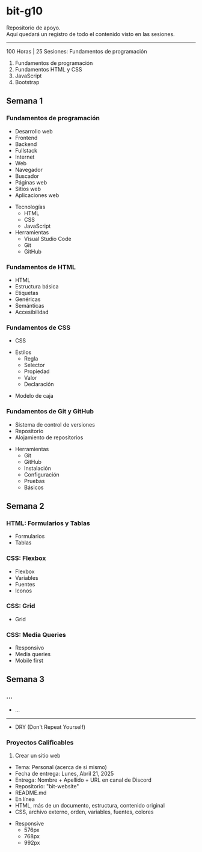 # bit-g10
Repositorio de apoyo.  
Aquí quedará un registro de todo el contenido visto en las sesiones.

---

100 Horas | 25 Sesiones: Fundamentos de programación

1. Fundamentos de programación
2. Fundamentos HTML y CSS
3. JavaScript
4. Bootstrap
## Semana 1
### Fundamentos de programación
- Desarrollo web
- Frontend
- Backend
- Fullstack
- Internet
- Web
- Navegador
- Buscador
- Páginas web
- Sitios web
- Aplicaciones web
* Tecnologías
  - HTML
  - CSS
  - JavaScript
* Herramientas
  - Visual Studio Code
  - Git
  - GitHub
### Fundamentos de HTML
- HTML
- Estructura básica
- Etiquetas
- Genéricas
- Semánticas
- Accesibilidad
### Fundamentos de CSS
- CSS
* Estilos
  - Regla
  - Selector
  - Propiedad
  - Valor
  - Declaración
- Modelo de caja
### Fundamentos de Git y GitHub
- Sistema de control de versiones
- Repositorio
- Alojamiento de repositorios
* Herramientas
  - Git
  - GitHub
  - Instalación
  - Configuración
  - Pruebas
  - Básicos
## Semana 2
### HTML: Formularios y Tablas
- Formularios
- Tablas
### CSS: Flexbox
- Flexbox
- Variables
- Fuentes
- Iconos
### CSS: Grid
- Grid
### CSS: Media Queries
- Responsivo
- Media queries
- Mobile first
## Semana 3
### ...
- ...

---

- DRY (Don't Repeat Yourself)

### Proyectos Calificables
1. Crear un sitio web
  - Tema: Personal (acerca de si mismo)
  - Fecha de entrega: Lunes, Abril 21, 2025
  - Entrega: Nombre + Apellido + URL en canal de Discord
  - Repositorio: "bit-website"
  - README.md
  - En línea
  - HTML, más de un documento, estructura, contenido original
  - CSS, archivo externo, orden, variables, fuentes, colores
  * Responsive
    - 576px
    - 768px
    - 992px
